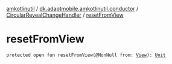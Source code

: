 [amkotlinutil](../../index.md) / [dk.adaptmobile.amkotlinutil.conductor](../index.md) / [CircularRevealChangeHandler](index.md) / [resetFromView](reset-from-view.md)

# resetFromView

`protected open fun resetFromView(@NonNull from: `[`View`](https://developer.android.com/reference/android/view/View.html)`): `[`Unit`](https://kotlinlang.org/api/latest/jvm/stdlib/kotlin/-unit/index.html)